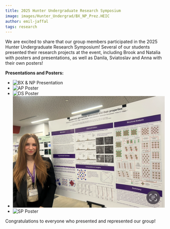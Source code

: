 ```yaml
---
title: 2025 Hunter Undergraduate Research Symposium
image: images/Hunter_Undergrad/BX_NP_Prez.HEIC
author: emil-jaffal
tags: research
---
```


We are excited to share that our group members participated in the 2025 Hunter Undergraduate Research Symposium! Several of our students presented their research projects at the event, including Brook and Natalia with posters and presentations, as well as Danila, Sviatoslav and Anna with their own posters!

**Presentations and Posters:**

- ![BX & NP Presentation](images/Hunter_Undergrad/BX_NP_Prez.HEIC)
- ![AP Poster](images/Hunter_Undergrad/AP_poster.png)
- ![DS Poster](images/Hunter_Undergrad/DS_poster.HEIC)
- ![NP Poster](images/Hunter_Undergrad/NP_poster.png)
- ![SP Poster](images/Hunter_Undergrad/SP_poster.HEIC)

Congratulations to everyone who presented and represented our group!